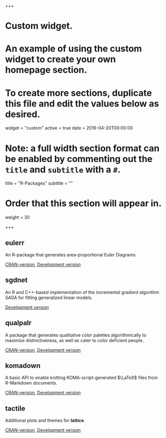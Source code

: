 +++
# Custom widget.
# An example of using the custom widget to create your own homepage section.
# To create more sections, duplicate this file and edit the values below as desired.
widget = "custom"
active = true
date = 2016-04-20T00:00:00

# Note: a full width section format can be enabled by commenting out the `title` and `subtitle` with a `#`.
title = "R-Packages"
subtitle = ""

# Order that this section will appear in.
weight = 30

+++

## eulerr

An R-package that generates area-proportional Euler
Diagrams. 

[CRAN-version](https://CRAN.R-project.org/package=eulerr),
[Development version](https://github.com/jolars/eulerr)

## sgdnet

An R and C++-based implementation of the incremental gradient algorithm
SAGA for fitting generalized linear models.

[Development version](https://github.com/jolars/sgdnet)

## qualpalr

A package that generates qualitative color palettes algorithmically to
maximize distinctiveness, as well as cater to color deficient people.

[CRAN-version](https://CRAN.R-project.org/package=qualpalr),
[Development version](https://github.com/jolars/qualpalr)

## komadown

A basic API to enable knitting KOMA-script-generated $\LaTeX$ files from 
R-Markdown documents.

[CRAN-version](https://CRAN.R-project.org/package=komadown),
[Development version](https://github.com/jolars/komadown)

## tactile

Additional plots and themes for **lattice**.

[CRAN-version](https://CRAN.R-project.org/package=tactile),
[Development version](https://github.com/jolars/tactile)

